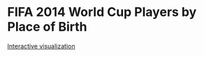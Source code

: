 FIFA 2014 World Cup Players by Place of Birth
========

[Interactive visualization](http://cdb.io/1kU9I2I)
